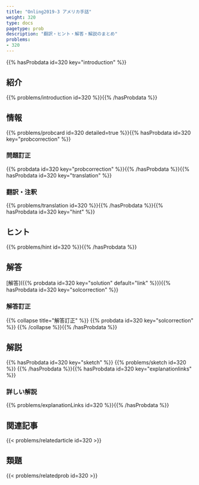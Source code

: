 ```yaml
---
title: "Onling2019-3 アメリカ手話"
weight: 320
type: docs
pagetype: prob
description: "翻訳・ヒント・解答・解説のまとめ"
problems: 
- 320
---
```


{{% hasProbdata id=320 key="introduction" %}}

## 紹介

{{% problems/introduction id=320 %}}{{% /hasProbdata %}}

## 情報

{{% problems/probcard id=320 detailed=true %}}{{% hasProbdata id=320 key="probcorrection" %}}

### 問題訂正

{{% probdata id=320 key="probcorrection" %}}{{% /hasProbdata %}}{{% hasProbdata id=320 key="translation" %}}

### 翻訳・注釈

{{% problems/translation id=320 %}}{{% /hasProbdata %}}{{% hasProbdata id=320 key="hint" %}}

## ヒント

{{% problems/hint id=320 %}}{{% /hasProbdata %}}

## 解答

[解答]({{% probdata id=320 key="solution" default="link" %}}){{% hasProbdata id=320 key="solcorrection" %}}

### 解答訂正

{{% collapse title="解答訂正" %}}
{{% probdata id=320 key="solcorrection" %}}
{{% /collapse %}}{{% /hasProbdata %}}

## 解説

{{% hasProbdata id=320 key="sketch" %}}
{{% problems/sketch id=320 %}}
{{% /hasProbdata %}}{{% hasProbdata id=320 key="explanationlinks" %}}

### 詳しい解説

{{% problems/explanationLinks id=320 %}}{{% /hasProbdata %}}

## 関連記事

{{< problems/relatedarticle id=320 >}}

## 類題

{{< problems/relatedprob id=320 >}}
